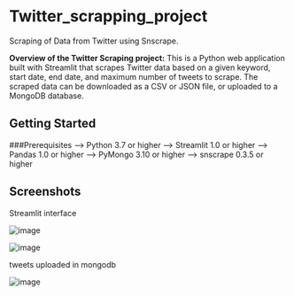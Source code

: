 # Twitter_scrapping_project
Scraping of Data from Twitter using Snscrape.

**Overview of the Twitter Scraping project:**
This is a Python web application built with Streamlit that scrapes Twitter data based on a given keyword, start date, end date, and maximum number of tweets to scrape. The scraped data can be downloaded as a CSV or JSON file, or uploaded to a MongoDB database.

## Getting Started
###Prerequisites
--> Python 3.7 or higher
--> Streamlit 1.0 or higher
--> Pandas 1.0 or higher
--> PyMongo 3.10 or higher
--> snscrape 0.3.5 or higher

## Screenshots
Streamlit interface

![image](https://user-images.githubusercontent.com/72925437/229354083-2eb411b3-e16f-4e8a-8098-dc934f5d39d8.png)


![image](https://user-images.githubusercontent.com/72925437/229354131-9a1408fa-a1e7-4cc9-b635-fb75c95de9b3.png)

tweets uploaded in mongodb

![image](https://user-images.githubusercontent.com/72925437/229354153-4bccb6b4-6923-499b-ac91-08fdc818b915.png)


